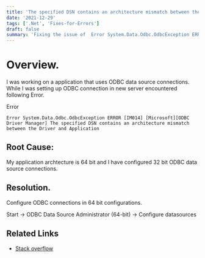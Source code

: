 ```yaml
---
title: 'The specified DSN contains an architecture mismatch between the Driver and Application'
date: '2021-12-29'
tags: ['.Net', 'Fixes-for-Errors']
draft: false
summary: 'Fixing the issue of  Error System.Data.Odbc.OdbcException ERROR [IM014] [Microsoft][ODBC Driver Manager] The specified DSN contains an architecture mismatch between the Driver and Application  '
---
```


# Overview. 

I was working on a application that uses ODBC data source connections. While I was setting up ODBC connection in new server encountered following Error. 

Error

```
Error System.Data.Odbc.OdbcException ERROR [IM014] [Microsoft][ODBC Driver Manager] The specified DSN contains an architecture mismatch between the Driver and Application
```

## Root Cause: 

My application archtecture is 64 bit and I have configured 32 bit ODBC data source connections. 

## Resolution. 

Configure ODBC connections in 64 bit configurations.

Start → ODBC Data Source Administrator (64-bit) → Configure datasources

## Related Links
- [Stack overflow](https://stackoverflow.com/questions/8895823/the-specified-dsn-contains-an-architecture-mismatch-between-the-driver-and-appli)
